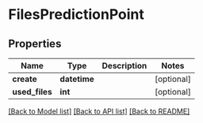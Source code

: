 # FilesPredictionPoint

## Properties
Name | Type | Description | Notes
------------ | ------------- | ------------- | -------------
**create** | **datetime** |  | [optional] 
**used_files** | **int** |  | [optional] 

[[Back to Model list]](../README.md#documentation-for-models) [[Back to API list]](../README.md#documentation-for-api-endpoints) [[Back to README]](../README.md)


